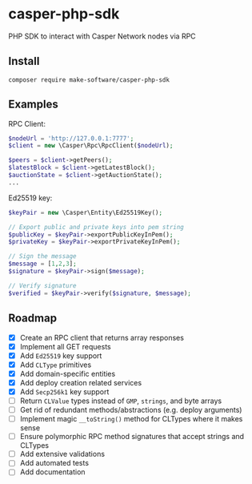 # casper-php-sdk
PHP SDK to interact with Casper Network nodes via RPC

## Install

```
composer require make-software/casper-php-sdk
```

## Examples
RPC Client:

```php
$nodeUrl = 'http://127.0.0.1:7777';
$client = new \Casper\Rpc\RpcClient($nodeUrl);

$peers = $client->getPeers();
$latestBlock = $client->getLatestBlock();
$auctionState = $client->getAuctionState();
...
```

Ed25519 key:
```php
$keyPair = new \Casper\Entity\Ed25519Key();

// Export public and private keys into pem string
$publicKey = $keyPair->exportPublicKeyInPem();
$privateKey = $keyPair->exportPrivateKeyInPem();

// Sign the message
$message = [1,2,3];
$signature = $keyPair->sign($message);

// Verify signature
$verified = $keyPair->verify($signature, $message);
```

## Roadmap
- [x] Create an RPC client that returns array responses
- [x] Implement all GET requests
- [x] Add `Ed25519` key support
- [x] Add `CLType` primitives
- [x] Add domain-specific entities
- [x] Add deploy creation related services
- [x] Add `Secp256k1` key support
- [ ] Return `CLValue` types instead of `GMP`, `strings`, and byte arrays
- [ ] Get rid of redundant methods/abstractions (e.g. deploy arguments)
- [ ] Implement magic `__toString()` method for CLTypes where it makes sense
- [ ] Ensure polymorphic RPC method signatures that accept strings and CLTypes
- [ ] Add extensive validations
- [ ] Add automated tests
- [ ] Add documentation

